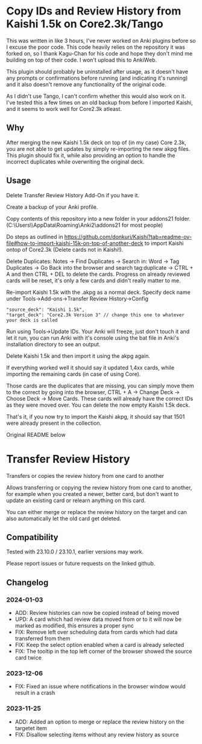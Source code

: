# Copy IDs and Review History from Kaishi 1.5k on Core2.3k/Tango

This was written in like 3 hours, I've never worked on Anki plugins before so I excuse the poor code. This code heavily relies on the repository it was forked on, so I thank Kagu-Chan for his code and hope they don't mind me building on top of their code. I won't upload this to AnkiWeb.

This plugin should probably be uninstalled after usage, as it doesn't have any prompts or confirmations before running (and indicating it's running) and it also doesn't remove any functionality of the original code.

As I didn't use Tango, I can't confirm whether this would also work on it. I've tested this a few times on an old backup from before I imported Kaishi, and it seems to work well for Core2.3k atleast.

## Why
After merging the new Kaishi 1.5k deck on top of (in my case) Core 2.3k, you are not able to get updates by simply re-importing the new akpg files. This plugin should fix it, while also providing an option to handle the incorrect duplicates while overwriting the original deck.

## Usage
Delete Transfer Review History Add-On if you have it.

Create a backup of your Anki profile.

Copy contents of this repository into a new folder in your addons21 folder. 
(C:\Users\\<Username>\AppData\Roaming\Anki2\addons21 for most people)

Do steps as outlined in https://github.com/donkuri/Kaishi?tab=readme-ov-file#how-to-import-kaishi-15k-on-top-of-another-deck to import Kaishi ontop of Core2.3k (Delete cards not in Kaishi!).

Delete Duplicates: Notes -> Find Duplicates -> Search in: Word -> Tag Duplicates -> Go Back into the browser and search tag:duplicate -> CTRL + A and then CTRL + DEL to delete the cards. Progress on already reviewed cards will be reset, it's only a few cards and didn't really matter to me.

Re-import Kaishi 1.5k with the .akpg as a normal deck. Specify deck name under Tools->Add-ons->Transfer Review History->Config

```
"source_deck": "Kaishi 1.5k", 
"target_deck": "Core2.3k Version 3" // change this one to whatever your deck is called
```

Run using Tools->Update IDs. Your Anki will freeze, just don't touch it and let it run, you can run Anki with it's console using the bat file in Anki's installation directory to see an output.

Delete Kaishi 1.5k and then import it using the akpg again.

If everything worked well it should say it updated 1,4xx⁩ cards, while importing the remaining cards (in case of using Core).

Those cards are the duplicates that are missing, you can simply move them to the correct by going into the browser, CTRL + A -> Change Deck -> Choose Deck -> Move Cards. These cards will already have the correct IDs as they were moved over. You can delete the now empty Kaishi 1.5k deck.

That's it, if you now try to import the Kaishi akpg, it should say that 1501 were already present in the collection.

Original README below
# Transfer Review History

Transfers or copies the review history from one card to another

Allows transferring or copying the review history from one card to another, for example when you created a newer, better card, but don't want to update an existing card or relearn anything on this card.

You can either merge or replace the review history on the target and can also automatically let the old card get deleted.

## Compatibility

Tested with 23.10.0 / 23.10.1, earlier versions may work.

Please report issues or future requests on the linked github.

## Changelog

### 2024-01-03

- ADD: Review histories can now be copied instead of being moved
- UPD: A card which had review data moved from or to it will now be marked as modified, this ensures a proper sync
- FIX: Remove left over scheduling data from cards which had data transferred from them
- FIX: Keep the select option enabled when a card is already selected
- FIX: The tooltip in the top left corner of the browser showed the source card twice

### 2023-12-06

- FIX: Fixed an issue where notifications in the browser window would result in a crash

### 2023-11-25

- ADD: Added an option to merge or replace the review history on the targetet item
- FIX: Disallow selecting items without any review history as source
